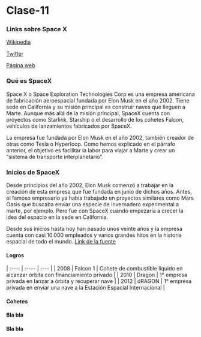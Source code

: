 # Clase-11

 ### Links sobre Space X
 
 [Wikipedia](https://en.wikipedia.org/wiki/SpaceX)
 
 [Twitter](https://twitter.com/spacex)
 
 [Página web](https://www.spacex.com/)

### Qué es SpaceX

Space X o Space Exploration Technologies Corp es una empresa americana de fabricación aeroespacial fundada por Elon Musk en el año 2002. Tiene sede en California y su misión principal es construir naves que lleguen a Marte. Aunque más allá de la misión principal, SpaceX cuenta con proyectos como Starlink, Starship o el desarrollo de los cohetes Falcon, vehículos de lanzamientos fabricados por SpaceX.

La empresa fue fundada por Elon Musk en el año 2002, también creador de otras como Tesla o Hyperloop. Como hemos explicado en el párrafo anterior, el objetivo es facilitar la labor para viajar a Marte y crear un “sistema de transporte interplanetario”. 

### Inicios de SpaceX
Desde principios del año 2002, Elon Musk comenzó a trabajar en la creación de esta empresa que fue fundada en junio de dichos años. Antes, el famoso empresario ya había trabajado en proyectos similares como Mars Oasis que buscaba enviar una especie de invernadero experimental a marte, por ejemplo. Pero fue con SpaceX cuando empezaría a crecer la idea del espacio en la sede en California.

Desde sus inicios hasta hoy han pasado unos veinte años y la empresa cuenta con casi 10.000 empleados y varios grandes hitos en la historia espacial de todo el mundo. [Link de la fuente](https://www.adslzone.net/reportajes/tecnologia/que-es-spacex/)

#### Logros

| :---: | :---- | :--- |
| 2008 | Falcon 1 | Cohete de combustible líquido en alcanzar órbita con financiamiento privado | 
| 2010 | Dragon | 1° empresa privada en lanzar a órbita y recuperar nave | 
| 2012 | dRAGON | 1° empresa privada en enviar una nave a la Estación Espacial Internacional |

#### Cohetes


#### Bla bla


#### Bla bla
